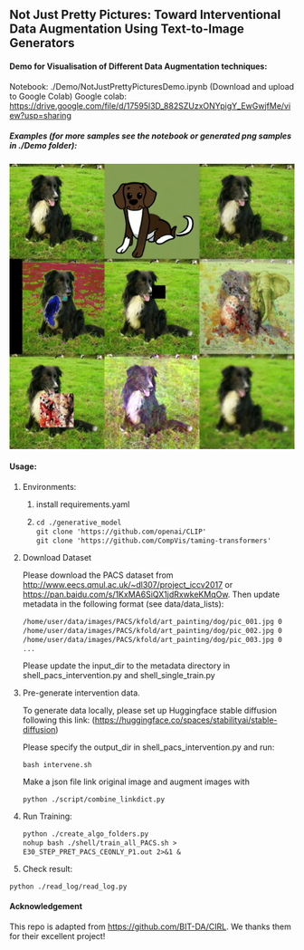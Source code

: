 ## Not Just Pretty Pictures: Toward Interventional Data Augmentation Using Text-to-Image Generators

#### Demo for Visualisation of Different Data Augmentation techniques: 
Notebook: ./Demo/NotJustPrettyPicturesDemo.ipynb
(Download and upload to Google Colab)
Google colab: https://drive.google.com/file/d/17595l3D_882SZUzxONYpigY_EwGwjfMe/view?usp=sharing
##### Examples (for more samples see the notebook or generated png samples in ./Demo folder):
![avatar](./Demo/Visualisation_Dog.png)

#### Usage:

  1. Environments:

     1. install requirements.yaml

     2. ```
        cd ./generative_model
        git clone 'https://github.com/openai/CLIP'
        git clone 'https://github.com/CompVis/taming-transformers'
        ```

        

  2. Download Dataset

     Please download the PACS dataset from http://www.eecs.qmul.ac.uk/~dl307/project_iccv2017 or https://pan.baidu.com/s/1KxMA6SiQX1jdRxwkeKMqOw. Then update metadata in the following format (see data/data_lists):

     ```
     /home/user/data/images/PACS/kfold/art_painting/dog/pic_001.jpg 0
     /home/user/data/images/PACS/kfold/art_painting/dog/pic_002.jpg 0
     /home/user/data/images/PACS/kfold/art_painting/dog/pic_003.jpg 0
     ...
     ```

     Please update the input_dir to the metadata directory in shell_pacs_intervention.py and shell_single_train.py

     

3. Pre-generate intervention data.

   To generate data locally, please set up Huggingface stable diffusion following this link: (https://huggingface.co/spaces/stabilityai/stable-diffusion)

   Please specify the output_dir in shell_pacs_intervention.py and run: 

   ```
   bash intervene.sh
   ```

   Make a json file link original image and augment images with 

   ```
   python ./script/combine_linkdict.py
   ```


4. Run Training:

   ```
   python ./create_algo_folders.py
   nohup bash ./shell/train_all_PACS.sh > E30_STEP_PRET_PACS_CEONLY_P1.out 2>&1 &
   ```

   

5.  Check result:

   ```
   python ./read_log/read_log.py
   ```


#### Acknowledgement
This repo is adapted from https://github.com/BIT-DA/CIRL. We thanks them for their excellent project!
